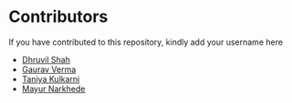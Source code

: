 # Contributors

If you have contributed to this repository, kindly add your username here

- [Dhruvil Shah](https://github.com/d-s-2803)
- [Gaurav Verma](https://github.com/thegauravverma)
- [Taniya Kulkarni](https://github.com/taniyask)
- [Mayur Narkhede](https://github.com/PrinceMayur007)
